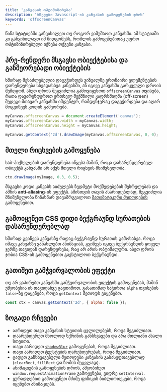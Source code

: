 ```yaml
---
title: 'კანვასის ოპტიმიზირება'
description: 'რჩევები Javascript-ის კანვასის გამოყენების დროს'
keywords: 'offscreenCanvas'
---
```


წინა სტატიებში განვიხილეთ თუ როგორ ვიმუშაოთ კანვასში. ამ სტატიაში კი განვიხილავთ
იმ მიდგომებს, რომლის გამოყენებითაც უფრო ოპტიმიზირებული იქნება თქვენი კანვასი.

## პრე-რენდერი მსგავსი ობიექტებისა და განმეორებადი ობიექტების

ხშირად შესაძლებელია დაგვჭირდეს ვიზუალზე ერთნაირი ელემენტების დარენდერება სხვადასხვა კანვასში,
ან იგივე კანვასში გარკვეული დროის შემდგომ. ასეთ დროს შეგვიძლია გამოვიყენოთ `offscreenCanvas` თვისება,
რათა დავარენდეროთ ერთხელ შექმნილი კადრსმიღმა (off-screen) შედეგი მთავარ კანვასში იმდენჯერ, რამდენჯერაც დაგვჭირდება
და აღარ მოგვიწევს კოდის გამეორება.

```js
myCanvas.offscreenCanvas = document.createElement('canvas');
myCanvas.offscreenCanvas.width = myCanvas.width;
myCanvas.offscreenCanvas.height = myCanvas.height;

myCanvas.getContext('2d').drawImage(myCanvas.offScreenCanvas, 0, 0);
```

## მთელი რიცხვების გამოყენება

საბ-პიქსელების დარენდერება იწყება მაშინ, როცა დასარენდერებელ ობიექტს კანვასში არ აქვს მთელი რიცხვის მნიშვნელობა.

```js
ctx.drawImage(myImage, 0.3, 0.5);
```

მსგავსი კოდი კანვასს აიძულებს ზედმეტი მოქმედებების შესრულებას და ამნის **anti-aliasing**-ის ეფექტს. ამისთვის თავის ასარიდებლად, შეგვიძლია მნიშვნელობა წინასწარ დავამრგვალოთ
[მათემატიკური მეთოდების](./guides/javascript/math#მეთოდები) გამოყენებით.

## გამოიყენეთ CSS დიდი ბექგრაუნდ სურათების დასარენდერებლად

ხშირად გვიწევს კანვასზე რაღაც ბექგრაუნდ სურათის გამოსახვა. როცა იმავე კანვასზე ვანახლებთ ანიმაციას, გვიწევს იგივე ბექგრაუნდის ყოველ ჯერზე თავიდან დარენდერება, რაც არ არის ოპტიმალური.
ასეთ დროს ჯობია CSS-ის გამოყენებით გავსტილოთ ბექგრაუნდი.

## გათიშეთ გამჭვირვალობის ეფექტი

თუ არ ვაპირებთ კანვასში გამჭვირვალობის ეფექტის გამოყენებას, მაშინ უმჯობესია ის თავიდანვე გავთიშოთ.
გასათიშად საჭიროა `alpha` თვისების `false`-ზე დაყენება, როცა `getContext` მეთოდს ვიყენებთ.

```js
const ctx = canvas.getContext('2d', { alpha: false });
```

## ზოგადი რჩევები

- აარიდეთ თავი კანვასის სტეითის ცვლილებებს, როცა შეგიძლიათ.
- დაარენდერეთ მხოლოდ სქრინის განსხვავები და არა მთლიანი ახალი სთეითი.
- თავი აარიდეთ [`shadowBlur`](https://developer.mozilla.org/en-US/docs/Web/API/CanvasRenderingContext2D/shadowBlur) გამოყენებას, როცა შეგიძლიათ.
- თავი აარიდეთ [ტექსტების დარენდერებას](./doc/guides/javascript/canvas/drawing-text), როცა შეგიძლიათ.
- ცადეთ განსხვავებული მეთოდები კანვასის გასასუფთავებლად (`clearRect`, `fillRect` და ზომის შეცვლად).
- ანიმაციების გამოყენების დროს, ამჯობინეთ `window.requestAnimationFrame` გამოყენება, ვიდრე `setInterval`.
- ყურადღებით გამოიყენეთ მძიმე ფიზიკის ბიბლიოთეკები, როცა იყენებთ ანიმაციებს.
